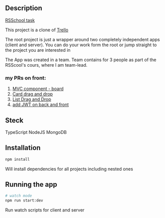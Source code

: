 ## Description

[RSSchool task](https://github.com/rolling-scopes-school/tasks/blob/master/tasks/rsclone/rsclone.md)

This project is a clone of [Trello](https://trello.com/)

The root project is just a wrapper around two completely independent apps (client and server). You can do your work form the root or jump straight to the project you are interested in

The App was created in a team. Team contains for 3 people as part of the RSScool's cours, where I am team-lead.
### my PRs on front:
1. [MVC component - board](https://github.com/Rrroman/rsclone/pull/2/files)
2. [Card drag and drop](https://github.com/Rrroman/rsclone/pull/34/files)
3. [List Drag and Drop](https://github.com/Rrroman/rsclone/pull/10/files)
4. [add JWT on back and front](https://github.com/Rrroman/rsclone/pull/39/files)

## Steck
TypeScript
NodeJS
MongoDB

## Installation

```bash
npm install
```

Will install dependencies for all projects including nested ones

## Running the app

```bash
# watch mode
npm run start:dev
```

Run watch scripts for client and server
